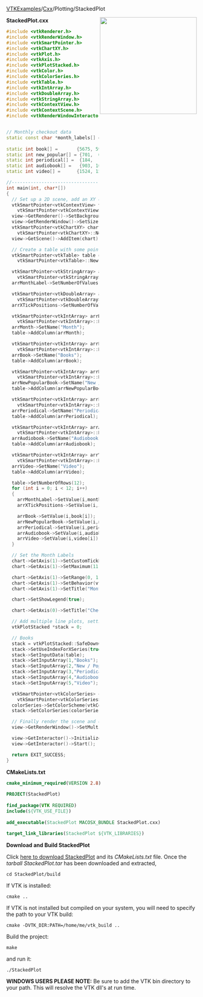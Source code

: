 [VTKExamples](/home/)/[Cxx](/Cxx)/Plotting/StackedPlot

<img align="right" src="https://github.com/lorensen/VTKExamples/blob/gh-pages/Testing/Baseline/Plotting/TestStackedPlot.png?raw=true" width="256" />

**StackedPlot.cxx**
```c++
#include <vtkRenderer.h>
#include <vtkRenderWindow.h>
#include <vtkSmartPointer.h>
#include <vtkChartXY.h>
#include <vtkPlot.h>
#include <vtkAxis.h>
#include <vtkPlotStacked.h>
#include <vtkColor.h>
#include <vtkColorSeries.h>
#include <vtkTable.h>
#include <vtkIntArray.h>
#include <vtkDoubleArray.h>
#include <vtkStringArray.h>
#include <vtkContextView.h>
#include <vtkContextScene.h>
#include <vtkRenderWindowInteractor.h>


// Monthly checkout data
static const char *month_labels[] = {"Jan", "Feb", "Mar", "Apr", "May", "Jun",
                                     "Jul", "Aug", "Sep", "Oct", "Nov", "Dec"};
static int book[] =       {5675, 5902, 6388, 5990, 5575, 7393, 9878, 8082, 6417, 5946, 5526, 5166};
static int new_popular[] = {701,  687,  736,  696,  750,  814,  923,  860,  786,  735,  680,  741};
static int periodical[] =  {184,  176,  166,  131,  171,  191,  231,  166,  197,  162,  152,  143};
static int audiobook[] =   {903, 1038,  987, 1073, 1144, 1203, 1173, 1196, 1213, 1076,  926,  874};
static int video[] =      {1524, 1565, 1627, 1445, 1179, 1816, 2293, 1811, 1588, 1561, 1542, 1563};

//----------------------------------------------------------------------------
int main(int, char*[])
{
  // Set up a 2D scene, add an XY chart to it
  vtkSmartPointer<vtkContextView> view =
    vtkSmartPointer<vtkContextView>::New();
  view->GetRenderer()->SetBackground(1.0, 1.0, 1.0);
  view->GetRenderWindow()->SetSize(400, 300);
  vtkSmartPointer<vtkChartXY> chart =
    vtkSmartPointer<vtkChartXY>::New();
  view->GetScene()->AddItem(chart);

  // Create a table with some points in it...
  vtkSmartPointer<vtkTable> table =
    vtkSmartPointer<vtkTable>::New();

  vtkSmartPointer<vtkStringArray> arrMonthLabel =
    vtkSmartPointer<vtkStringArray>::New();
  arrMonthLabel->SetNumberOfValues(12);

  vtkSmartPointer<vtkDoubleArray> arrXTickPositions =
    vtkSmartPointer<vtkDoubleArray>::New();
  arrXTickPositions->SetNumberOfValues(12);

  vtkSmartPointer<vtkIntArray> arrMonth =
    vtkSmartPointer<vtkIntArray>::New();
  arrMonth->SetName("Month");
  table->AddColumn(arrMonth);

  vtkSmartPointer<vtkIntArray> arrBook =
    vtkSmartPointer<vtkIntArray>::New();
  arrBook->SetName("Books");
  table->AddColumn(arrBook);

  vtkSmartPointer<vtkIntArray> arrNewPopularBook =
    vtkSmartPointer<vtkIntArray>::New();
  arrNewPopularBook->SetName("New / Popular");
  table->AddColumn(arrNewPopularBook);

  vtkSmartPointer<vtkIntArray> arrPeriodical =
    vtkSmartPointer<vtkIntArray>::New();
  arrPeriodical->SetName("Periodical");
  table->AddColumn(arrPeriodical);

  vtkSmartPointer<vtkIntArray> arrAudiobook =
    vtkSmartPointer<vtkIntArray>::New();
  arrAudiobook->SetName("Audiobook");
  table->AddColumn(arrAudiobook);

  vtkSmartPointer<vtkIntArray> arrVideo =
    vtkSmartPointer<vtkIntArray>::New();
  arrVideo->SetName("Video");
  table->AddColumn(arrVideo);

  table->SetNumberOfRows(12);
  for (int i = 0; i < 12; i++)
  {
    arrMonthLabel->SetValue(i,month_labels[i]);
    arrXTickPositions->SetValue(i,i);

    arrBook->SetValue(i,book[i]);
    arrNewPopularBook->SetValue(i,new_popular[i]);
    arrPeriodical->SetValue(i,periodical[i]);
    arrAudiobook->SetValue(i,audiobook[i]);
    arrVideo->SetValue(i,video[i]);
  }

  // Set the Month Labels
  chart->GetAxis(1)->SetCustomTickPositions(arrXTickPositions, arrMonthLabel);
  chart->GetAxis(1)->SetMaximum(11);

  chart->GetAxis(1)->SetRange(0, 11);
  chart->GetAxis(1)->SetBehavior(vtkAxis::FIXED);
  chart->GetAxis(1)->SetTitle("Month");

  chart->SetShowLegend(true);

  chart->GetAxis(0)->SetTitle("Checkouts");

  // Add multiple line plots, setting the colors etc
  vtkPlotStacked *stack = 0;

  // Books
  stack = vtkPlotStacked::SafeDownCast(chart->AddPlot(vtkChart::STACKED));
  stack->SetUseIndexForXSeries(true);
  stack->SetInputData(table);
  stack->SetInputArray(1,"Books");
  stack->SetInputArray(2,"New / Popular");
  stack->SetInputArray(3,"Periodical");
  stack->SetInputArray(4,"Audiobook");
  stack->SetInputArray(5,"Video");

  vtkSmartPointer<vtkColorSeries> colorSeries =
    vtkSmartPointer<vtkColorSeries>::New();
  colorSeries->SetColorScheme(vtkColorSeries::WILD_FLOWER);
  stack->SetColorSeries(colorSeries);

  // Finally render the scene and compare the image to a reference image
  view->GetRenderWindow()->SetMultiSamples(0);

  view->GetInteractor()->Initialize();
  view->GetInteractor()->Start();

  return EXIT_SUCCESS;
}
```
**CMakeLists.txt**
```cmake
cmake_minimum_required(VERSION 2.8)
 
PROJECT(StackedPlot)
 
find_package(VTK REQUIRED)
include(${VTK_USE_FILE})
 
add_executable(StackedPlot MACOSX_BUNDLE StackedPlot.cxx)
 
target_link_libraries(StackedPlot ${VTK_LIBRARIES})
```

**Download and Build StackedPlot**

Click [here to download StackedPlot](https://github.com/lorensen/VTKWikiExamplesTarballs/raw/master/StackedPlot.tar) and its *CMakeLists.txt* file.
Once the *tarball StackedPlot.tar* has been downloaded and extracted,
```
cd StackedPlot/build 
```
If VTK is installed:
```
cmake ..
```
If VTK is not installed but compiled on your system, you will need to specify the path to your VTK build:
```
cmake -DVTK_DIR:PATH=/home/me/vtk_build ..
```
Build the project:
```
make
```
and run it:
```
./StackedPlot
```
**WINDOWS USERS PLEASE NOTE:** Be sure to add the VTK bin directory to your path. This will resolve the VTK dll's at run time.

